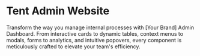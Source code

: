 # Tent Admin Website

Transform the way you manage internal processes with [Your Brand] Admin Dashboard. From interactive cards to dynamic tables, context menus to modals, forms to analytics, and intuitive popovers, every component is meticulously crafted to elevate your team's efficiency.
